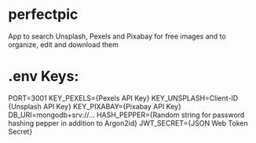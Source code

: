 # perfectpic
App to search Unsplash, Pexels and Pixabay for free images and to organize, edit and download them

# .env Keys:
PORT=3001
KEY_PEXELS={Pexels API Key}
KEY_UNSPLASH=Client-ID {Unsplash API Key}
KEY_PIXABAY={Pixabay API Key}
DB_URI=mongodb+srv://...
HASH_PEPPER={Random string for password hashing pepper in addition to Argon2id}
JWT_SECRET={JSON Web Token Secret}

